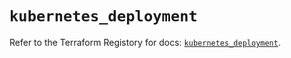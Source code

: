 # `kubernetes_deployment`

Refer to the Terraform Registory for docs: [`kubernetes_deployment`](https://registry.terraform.io/providers/hashicorp/kubernetes/2.21.1/docs/resources/deployment).
